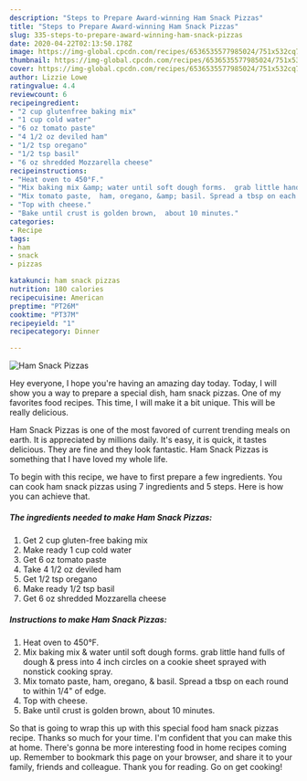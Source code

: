 ```yaml
---
description: "Steps to Prepare Award-winning Ham Snack Pizzas"
title: "Steps to Prepare Award-winning Ham Snack Pizzas"
slug: 335-steps-to-prepare-award-winning-ham-snack-pizzas
date: 2020-04-22T02:13:50.178Z
image: https://img-global.cpcdn.com/recipes/6536535577985024/751x532cq70/ham-snack-pizzas-recipe-main-photo.jpg
thumbnail: https://img-global.cpcdn.com/recipes/6536535577985024/751x532cq70/ham-snack-pizzas-recipe-main-photo.jpg
cover: https://img-global.cpcdn.com/recipes/6536535577985024/751x532cq70/ham-snack-pizzas-recipe-main-photo.jpg
author: Lizzie Lowe
ratingvalue: 4.4
reviewcount: 6
recipeingredient:
- "2 cup glutenfree baking mix"
- "1 cup cold water"
- "6 oz tomato paste"
- "4 1/2 oz deviled ham"
- "1/2 tsp oregano"
- "1/2 tsp basil"
- "6 oz shredded Mozzarella cheese"
recipeinstructions:
- "Heat oven to 450°F."
- "Mix baking mix &amp; water until soft dough forms.  grab little hand fulls of dough &amp; press into 4 inch circles on a cookie sheet sprayed with nonstick cooking spray."
- "Mix tomato paste,  ham, oregano, &amp; basil. Spread a tbsp on each round to within 1/4&#34; of edge."
- "Top with cheese."
- "Bake until crust is golden brown,  about 10 minutes."
categories:
- Recipe
tags:
- ham
- snack
- pizzas

katakunci: ham snack pizzas 
nutrition: 180 calories
recipecuisine: American
preptime: "PT26M"
cooktime: "PT37M"
recipeyield: "1"
recipecategory: Dinner

---
```



![Ham Snack Pizzas](https://img-global.cpcdn.com/recipes/6536535577985024/751x532cq70/ham-snack-pizzas-recipe-main-photo.jpg)

Hey everyone, I hope you're having an amazing day today. Today, I will show you a way to prepare a special dish, ham snack pizzas. One of my favorites food recipes. This time, I will make it a bit unique. This will be really delicious.



Ham Snack Pizzas is one of the most favored of current trending meals on earth. It is appreciated by millions daily. It's easy, it is quick, it tastes delicious. They are fine and they look fantastic. Ham Snack Pizzas is something that I have loved my whole life.


To begin with this recipe, we have to first prepare a few ingredients. You can cook ham snack pizzas using 7 ingredients and 5 steps. Here is how you can achieve that.

<!--inarticleads1-->

##### The ingredients needed to make Ham Snack Pizzas:

1. Get 2 cup gluten-free baking mix
1. Make ready 1 cup cold water
1. Get 6 oz tomato paste
1. Take 4 1/2 oz deviled ham
1. Get 1/2 tsp oregano
1. Make ready 1/2 tsp basil
1. Get 6 oz shredded Mozzarella cheese




<!--inarticleads2-->

##### Instructions to make Ham Snack Pizzas:

1. Heat oven to 450°F.
1. Mix baking mix &amp; water until soft dough forms.  grab little hand fulls of dough &amp; press into 4 inch circles on a cookie sheet sprayed with nonstick cooking spray.
1. Mix tomato paste,  ham, oregano, &amp; basil. Spread a tbsp on each round to within 1/4&#34; of edge.
1. Top with cheese.
1. Bake until crust is golden brown,  about 10 minutes.




So that is going to wrap this up with this special food ham snack pizzas recipe. Thanks so much for your time. I'm confident that you can make this at home. There's gonna be more interesting food in home recipes coming up. Remember to bookmark this page on your browser, and share it to your family, friends and colleague. Thank you for reading. Go on get cooking!
